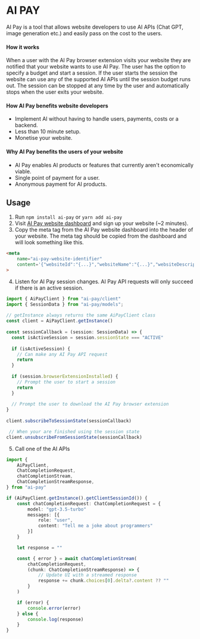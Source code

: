 # AI PAY
AI Pay is a tool that allows website developers to use AI APIs (Chat GPT, image generation etc.) and easily pass on the cost to the users.

#### How it works
When a user with the AI Pay browser extension visits your website they are notified that your website wants to use AI Pay. The user has the option to specify a budget and start a session. If the user starts the session the website can use any of the supported AI APIs until the session budget runs out. The session can be stopped at any time by the user and automatically stops when the user exits your website.

#### How AI Pay benefits website developers
- Implement AI without having to handle users, payments, costs or a backend.
- Less than 10 minute setup.
- Monetise your website.

#### Why AI Pay benefits the users of your website
- AI Pay enables AI products or features that currently aren't economically viable.
- Single point of payment for a user.
- Anonymous payment for AI products.

## Usage
1. Run ```npm install ai-pay``` or ```yarn add ai-pay```
2. Visit [AI Pay website dashboard](https://www.joinaipay.com/dashboard/new-website) and sign up your website (~2 minutes). 
3. Copy the meta tag from the AI Pay website dashboard into the header of your website. The meta tag should be copied from the dashboard and will look something like this.
```html
<meta 
    name="ai-pay-website-identifier" 
    content='{"websiteId":"{...}","websiteName":"{...}","websiteDescription":"{...}","recommendedCredit":{...},"requestUsageOnPageLoad":{...}}'
>
```
4. Listen for AI Pay session changes. AI Pay API requests will only succeed if there is an active session.
```typescript
import { AiPayClient } from "ai-pay/client"
import { SessionData } from "ai-pay/models";
 
// getInstance always returns the same AiPayClient class
const client = AiPayClient.getInstance()
 
const sessionCallback = (session: SessionData) => {
  const isActiveSession = session.sessionState === "ACTIVE"
 
  if (isActiveSession) {
    // Can make any AI Pay API request
    return
  }
 
  if (session.browserExtensionInstalled) {
    // Prompt the user to start a session
    return
  }
 
  // Prompt the user to download the AI Pay browser extension
}
 
client.subscribeToSessionState(sessionCallback)

 // When your are finished using the session state
client.unsubscribeFromSessionState(sessionCallback)
```
5. Call one of the AI APIs
```typescript
import {
    AiPayClient, 
    ChatCompletionRequest,
    chatCompletionStream,
    ChatCompletionStreamResponse,
} from "ai-pay"

if (AiPayClient.getInstance().getClientSessionId()) {
    const chatCompletionRequest: ChatCompletionRequest = {
        model: "gpt-3.5-turbo"
        messages: [{
            role: "user",
            content: "Tell me a joke about programmers"
        }]
    }

    let response = ""

    const { error } = await chatCompletionStream(
        chatCompletionRequest, 
        (chunk: ChatCompletionStreamResponse) => {
            // Update UI with a streamed response
            response += chunk.choices[0].delta?.content ?? ""
        }
    )

    if (error) {
        console.error(error)
    } else {
        console.log(response)
    }
}
```
